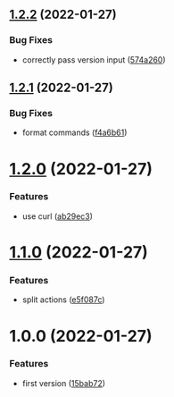 ## [1.2.2](https://github.com/sitkoru/github-deployment-action/compare/v1.2.1...v1.2.2) (2022-01-27)


### Bug Fixes

* correctly pass version input ([574a260](https://github.com/sitkoru/github-deployment-action/commit/574a260c2c824ef7265a3cedfa3a366e2dca4e34))

## [1.2.1](https://github.com/sitkoru/github-deployment-action/compare/v1.2.0...v1.2.1) (2022-01-27)


### Bug Fixes

* format commands ([f4a6b61](https://github.com/sitkoru/github-deployment-action/commit/f4a6b610260b5009d0772055b8a599a0ca43d33b))

# [1.2.0](https://github.com/sitkoru/github-deployment-action/compare/v1.1.0...v1.2.0) (2022-01-27)


### Features

* use curl ([ab29ec3](https://github.com/sitkoru/github-deployment-action/commit/ab29ec359b02f73a457cf1c76b9c52efdb07776f))

# [1.1.0](https://github.com/sitkoru/github-deployment-action/compare/v1.0.0...v1.1.0) (2022-01-27)


### Features

* split actions ([e5f087c](https://github.com/sitkoru/github-deployment-action/commit/e5f087c86054d7217dc9d0c78b426e4d82dcd5e6))

# 1.0.0 (2022-01-27)


### Features

* first version ([15bab72](https://github.com/sitkoru/github-deployment-action/commit/15bab72572114d1d69e7816507fc56aab682587b))
